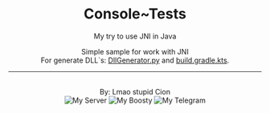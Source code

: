 <H1 align="center">
    Console~Tests
</H1>

<p align="center">
    My try to use JNI in Java
</p>

<p align="center">
    Simple sample for work with JNI
    <br>
    For generate DLL`s:
    <a href="DllGenerator.py">DllGenerator.py</a> and
    <a href="build.gradle.kts">build.gradle.kts</a>.
</p>

---

<p align="center">
    <br>
    By: Lmao stupid Cion
    <br>
    <img alt="My Server" src="https://img.shields.io/badge/My_Server-white?style=for-the-badge&logo=discord&logoColor=white&logoSize=64&label=%20&labelColor=5c32a8&color=242323&link=https%3A%2F%2Fdiscord.gg%2FMEBkvJbe4P">
    <img alt="My Boosty" src="https://img.shields.io/badge/My_Boosty-white?style=for-the-badge&logo=boosty&logoColor=white&logoSize=64&label=%20&labelColor=ed7315&color=242323&link=https%3A%2F%2Fboosty.to%2Fnionim">
    <img alt="My Telegram" src="https://img.shields.io/badge/My_Telegram-white?style=for-the-badge&logo=telegram&logoColor=white&logoSize=64&label=%20&labelColor=00aeff&color=242323&link=https%3A%2F%2Ft.me%2Fprojectviolette">
</p>
